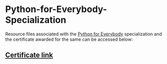 # Python-for-Everybody-Specialization
Resource files associated with the [Python for Everybody](https://www.coursera.org/specializations/python) specialization and the certificate awarded for the same can be accessed below:
## [Certificate link](https://www.coursera.org/account/accomplishments/specialization/certificate/XRZG6758FHAH)

